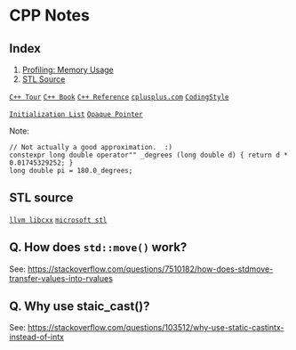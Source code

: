 CPP Notes
=================


## Index
1. [Profiling: Memory Usage](profiling.html)
2. [STL Source](#stlsource)


[`C++ Tour`](files/TourOfCpp_Stroustrup_2013.pdf)
[`C++ Book`](files/Straustrup4th.pdf)
[`C++ Reference`](https://en.cppreference.com/w/cpp/language)
[`cplusplus.com`](http://www.cplusplus.com/)
[`CodingStyle`](http://www.yolinux.com/TUTORIALS/LinuxTutorialC++CodingStyle.html)

[`Initialization List`](http://forums.codeguru.com/showthread.php?464084-C-General-What-is-the-initialization-list-and-why-should-I-use-it)
[`Opaque Pointer`](https://en.wikipedia.org/wiki/Opaque_pointer#C++)

Note:

    // Not actually a good approximation.  :)
    constexpr long double operator"" _degrees (long double d) { return d * 0.01745329252; }
    long double pi = 180.0_degrees;


<a id="stlsource"></a>
## STL source
[`llvm libcxx`](https://github.com/llvm/llvm-project/tree/master/libcxx)
[`microsoft stl`](https://github.com/microsoft/STL)

## Q. How does `std::move()` work?
See: 
<https://stackoverflow.com/questions/7510182/how-does-stdmove-transfer-values-into-rvalues>

## Q. Why use staic\_cast()?
See:
<https://stackoverflow.com/questions/103512/why-use-static-castintx-instead-of-intx>



